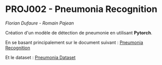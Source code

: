# PROJ002 - Pneumonia Recognition
*Florian Dufaure - Romain Pajean*

Création d'un modèle de détection de pneumonie en utilisant **Pytorch**.

En se basant principalement sur le document suivant : [Pneumonia Recognition](https://www.kaggle.com/code/madz2000/pneumonia-detection-using-cnn-92-6-accuracy/notebook)

Et le dataset : [Pneumonia Dataset](https://www.kaggle.com/datasets/paultimothymooney/chest-xray-pneumonia)